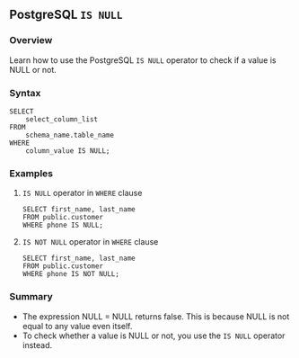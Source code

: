 ## PostgreSQL `IS NULL`

### Overview 
Learn how to use the PostgreSQL `IS NULL` operator to check if a value is NULL or not.

### Syntax

```
SELECT
    select_column_list
FROM
    schema_name.table_name
WHERE
    column_value IS NULL;
```

### Examples

1) `IS NULL` operator in `WHERE` clause
    
    ```
    SELECT first_name, last_name
    FROM public.customer
    WHERE phone IS NULL;
    ```
2) `IS NOT NULL` operator in `WHERE` clause
    
    ```
    SELECT first_name, last_name
    FROM public.customer
    WHERE phone IS NOT NULL;
    ```

### Summary
- The expression NULL = NULL returns false. This is because NULL is not equal to any value even itself.
- To check whether a value is NULL or not, you use the `IS NULL` operator instead.